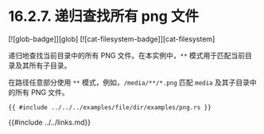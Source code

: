 # 16.2.7. 递归查找所有 png 文件

[![glob-badge]][glob] [![cat-filesystem-badge]][cat-filesystem]

递归地查找当前目录中的所有 PNG 文件。在本实例中，`**` 模式用于匹配当前目录及其所有子目录。

在路径任意部分使用 `**` 模式，例如，`/media/**/*.png` 匹配 `media` 及其子目录中的所有 PNG 文件。

```rust,edition2018,no_run
{{ #include ../../../examples/file/dir/examples/png.rs }}
```

{{#include ../../links.md}}
